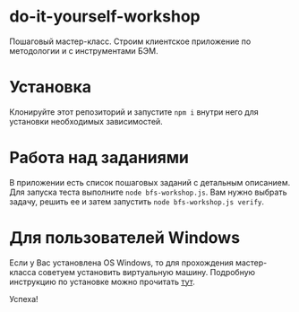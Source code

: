 do-it-yourself-workshop
============

Пошаговый мастер-класс. Строим клиентское приложение по методологии и с инструментами БЭМ.

Установка
============

Клонируйте этот репозиторий и запустите `npm i` внутри него для установки необходимых зависимостей.

Работа над заданиями
============

В приложении есть список пошаговых заданий с детальным описанием. Для запуска теста выполните `node bfs-workshop.js`. Вам нужно выбрать задачу, решить ее и затем запустить `node bfs-workshop.js verify`.

Для пользователей Windows
============
Если у Вас установлена OS Windows, то для прохождения мастер-класса советуем установить виртуальную машину. Подробную инструкцию по установке можно прочитать [тут](https://github.com/dab/bemup-workshop-vagrant/blob/master/README.ru.md).

Успеха!

